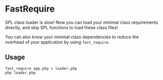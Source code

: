 FastRequire
==================

SPL class loader is slow! Now you can load your minimal class requirements directly, and skip SPL functions to load these class files!

You can also know your minimal class dependencies to reduce the overhead of your application by using `fast_require`.

Usage
---------

    fast_require app.php > loader.php
    php loader.php

